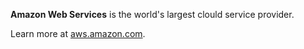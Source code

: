 __Amazon Web Services__ is the world's largest clould service provider.

Learn more at [aws.amazon.com](https://aws.amazon.com/).
